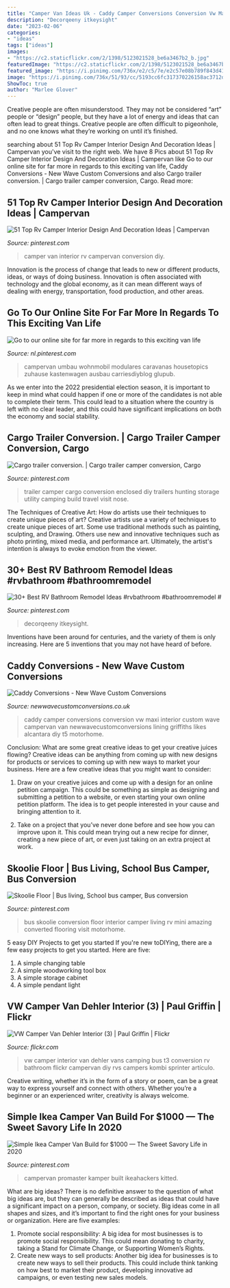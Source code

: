 ```yaml
---
title: "Camper Van Ideas Uk - Caddy Camper Conversions Conversion Vw Maxi Interior Custom Wave Campervan Van Newwavecustomconversions Lining Griffiths Likes Alcantara Diy T5 Motorhome"
description: "Decorqeeny itkeysight"
date: "2023-02-06"
categories:
- "ideas"
tags: ["ideas"]
images:
- "https://c2.staticflickr.com/2/1398/5123021528_be6a3467b2_b.jpg"
featuredImage: "https://c2.staticflickr.com/2/1398/5123021528_be6a3467b2_b.jpg"
featured_image: "https://i.pinimg.com/736x/e2/c5/7e/e2c57e08b789f843d4100ec95e63239b.jpg"
image: "https://i.pinimg.com/736x/51/93/cc/5193cc6fc317370226158ac3712d0c39.jpg"
ShowToc: true
author: "Marlee Glover"
---
```



Creative people are often misunderstood. They may not be considered “art” people or “design” people, but they have a lot of energy and ideas that can often lead to great things. Creative people are often difficult to pigeonhole, and no one knows what they’re working on until it’s finished.

	

		
searching about 51 Top Rv Camper Interior Design And Decoration Ideas | Campervan you've visit to the right web. We have 8 Pics about 51 Top Rv Camper Interior Design And Decoration Ideas | Campervan like Go to our online site for far more in regards to this exciting van life, Caddy Conversions - New Wave Custom Conversions and also Cargo trailer conversion. | Cargo trailer camper conversion, Cargo. Read more:
		
    
## 51 Top Rv Camper Interior Design And Decoration Ideas | Campervan

<img loading=lazy src="https://i.pinimg.com/736x/d0/ae/6f/d0ae6f4549b84a9330bf447c83d442ed.jpg" onerror="this.onerror=null;this.src='https://tse2.mm.bing.net/th?id=OIP.XgdNvLmltRwcdQDHozLyLgHaJ3&amp;pid=15.1';" alt="51 Top Rv Camper Interior Design And Decoration Ideas | Campervan">

_Source: pinterest.com_

>camper van interior rv campervan conversion diy. 

	

Innovation is the process of change that leads to new or different products, ideas, or ways of doing business. Innovation is often associated with technology and the global economy, as it can mean different ways of dealing with energy, transportation, food production, and other areas.

    
## Go To Our Online Site For Far More In Regards To This Exciting Van Life

<img loading=lazy src="https://i.pinimg.com/736x/41/bd/09/41bd09bda6813a05cabf3d02a03bd13b.jpg" onerror="this.onerror=null;this.src='https://tse2.mm.bing.net/th?id=OIP.Rae3-HhjRnE4yYx2FHepNAHaLG&amp;pid=15.1';" alt="Go to our online site for far more in regards to this exciting van life">

_Source: nl.pinterest.com_

>campervan umbau wohnmobil modulares caravanas housetopics zuhause kastenwagen ausbau carriesdiyblog glupub. 

	

As we enter into the 2022 presidential election season, it is important to keep in mind what could happen if one or more of the candidates is not able to complete their term. This could lead to a situation where the country is left with no clear leader, and this could have significant implications on both the economy and social stability.

    
## Cargo Trailer Conversion. | Cargo Trailer Camper Conversion, Cargo

<img loading=lazy src="https://i.pinimg.com/736x/e2/c5/7e/e2c57e08b789f843d4100ec95e63239b.jpg" onerror="this.onerror=null;this.src='https://tse2.mm.bing.net/th?id=OIP.7rpXbPfJ5i7O6V4oFSYJDAHaJ3&amp;pid=15.1';" alt="Cargo trailer conversion. | Cargo trailer camper conversion, Cargo">

_Source: pinterest.com_

>trailer camper cargo conversion enclosed diy trailers hunting storage utility camping build travel visit nose. 

	

The Techniques of Creative Art: How do artists use their techniques to create unique pieces of art?
Creative artists use a variety of techniques to create unique pieces of art. Some use traditional methods such as painting, sculpting, and Drawing. Others use new and innovative techniques such as photo printing, mixed media, and performance art. Ultimately, the artist's intention is always to evoke emotion from the viewer.

    
## 30+ Best RV Bathroom Remodel Ideas #rvbathroom #bathroomremodel #

<img loading=lazy src="https://i.pinimg.com/736x/7d/b7/88/7db788fe4709b2d42f02dbfc29c66876.jpg" onerror="this.onerror=null;this.src='https://tse1.mm.bing.net/th?id=OIP.rVCkjp5IJ4ZjxpMejPqs6wHaLo&amp;pid=15.1';" alt="30+ Best RV Bathroom Remodel Ideas #rvbathroom #bathroomremodel #">

_Source: pinterest.com_

>decorqeeny itkeysight. 

	

Inventions have been around for centuries, and the variety of them is only increasing. Here are 5 inventions that you may not have heard of before.

    
## Caddy Conversions - New Wave Custom Conversions

<img loading=lazy src="https://www.newwavecustomconversions.co.uk/wp-content/gallery/caddy-camper-conversions/22510386117_2ff14e9a04_c.jpg" onerror="this.onerror=null;this.src='https://tse3.mm.bing.net/th?id=OIP.yXSFmm5f8IxYV55Nx9j2JgHaE8&amp;pid=15.1';" alt="Caddy Conversions - New Wave Custom Conversions">

_Source: newwavecustomconversions.co.uk_

>caddy camper conversions conversion vw maxi interior custom wave campervan van newwavecustomconversions lining griffiths likes alcantara diy t5 motorhome. 

	

Conclusion: What are some great creative ideas to get your creative juices flowing?
Creative ideas can be anything from coming up with new designs for products or services to coming up with new ways to market your business. Here are a few creative ideas that you might want to consider: 
1. Draw on your creative juices and come up with a design for an online petition campaign. This could be something as simple as designing and submitting a petition to a website, or even starting your own online petition platform. The idea is to get people interested in your cause and bringing attention to it. 

2. Take on a project that you’ve never done before and see how you can improve upon it. This could mean trying out a new recipe for dinner, creating a new piece of art, or even just taking on an extra project at work.

    
## Skoolie Floor | Bus Living, School Bus Camper, Bus Conversion

<img loading=lazy src="https://i.pinimg.com/736x/5f/d6/87/5fd6872c51828845e7d1d07139c3ac49.jpg" onerror="this.onerror=null;this.src='https://tse2.mm.bing.net/th?id=OIP.yK8Y_GsIKOJlGHkr1ww0yQHaJ4&amp;pid=15.1';" alt="Skoolie Floor | Bus living, School bus camper, Bus conversion">

_Source: pinterest.com_

>bus skoolie conversion floor interior camper living rv mini amazing converted flooring visit motorhome. 

	

5 easy DIY Projects to get you started
If you're new toDIYing, there are a few easy projects to get you started. Here are five: 
1. A simple changing table 
2. A simple woodworking tool box 
3. A simple storage cabinet 
4. A simple pendant light 

    
## VW Camper Van Dehler Interior (3) | Paul Griffin | Flickr

<img loading=lazy src="https://c2.staticflickr.com/2/1398/5123021528_be6a3467b2_b.jpg" onerror="this.onerror=null;this.src='https://tse1.mm.bing.net/th?id=OIP.dO_lbsx2BIldpUjeJbkvFQHaLL&amp;pid=15.1';" alt="VW Camper Van Dehler Interior (3) | Paul Griffin | Flickr">

_Source: flickr.com_

>vw camper interior van dehler vans camping bus t3 conversion rv bathroom flickr campervan diy rvs campers kombi sprinter artículo. 

	

Creative writing, whether it’s in the form of a story or poem, can be a great way to express yourself and connect with others. Whether you’re a beginner or an experienced writer, creativity is always welcome.

    
## Simple Ikea Camper Van Build For $1000 — The Sweet Savory Life In 2020

<img loading=lazy src="https://i.pinimg.com/736x/51/93/cc/5193cc6fc317370226158ac3712d0c39.jpg" onerror="this.onerror=null;this.src='https://tse1.mm.bing.net/th?id=OIP.LPIWBYfYVumtcAydedHGGQHaJ3&amp;pid=15.1';" alt="Simple Ikea Camper Van Build for $1000 — The Sweet Savory Life in 2020">

_Source: pinterest.com_

>campervan promaster kamper built ikeahackers kitted. 

	

What are big ideas?
There is no definitive answer to the question of what big ideas are, but they can generally be described as ideas that could have a significant impact on a person, company, or society. Big ideas come in all shapes and sizes, and it’s important to find the right ones for your business or organization. Here are five examples: 
1. Promote social responsibility: A big idea for most businesses is to promote social responsibility. This could mean donating to charity, taking a Stand for Climate Change, or Supporting Women’s Rights. 
2. Create new ways to sell products: Another big idea for businesses is to create new ways to sell their products. This could include think tanking on how best to market their product, developing innovative ad campaigns, or even testing new sales models. 

